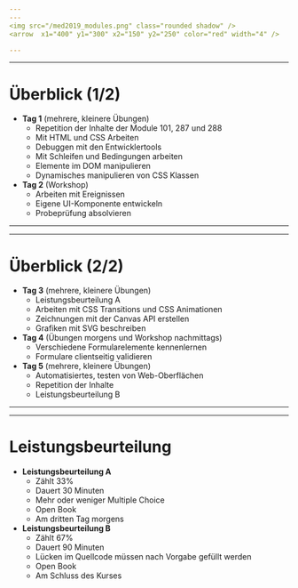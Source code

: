 ```yaml
---
---
<img src="/med2019_modules.png" class="rounded shadow" />
<arrow  x1="400" y1="300" x2="150" y2="250" color="red" width="4" />

---
```

---

# Überblick (1/2)

- **Tag 1** (mehrere, kleinere Übungen)
  - Repetition der Inhalte der Module 101, 287 und 288
  - Mit HTML und CSS Arbeiten
  - Debuggen mit den Entwicklertools
  - Mit Schleifen und Bedingungen arbeiten
  - Elemente im DOM manipulieren
  - Dynamisches manipulieren von CSS Klassen
- **Tag 2** (Workshop)
  - Arbeiten mit Ereignissen
  - Eigene UI-Komponente entwickeln
  - Probeprüfung absolvieren

---
---

# Überblick (2/2)

- **Tag 3** (mehrere, kleinere Übungen)
  - Leistungsbeurteilung A
  - Arbeiten mit CSS Transitions und CSS Animationen
  - Zeichnungen mit der Canvas API erstellen
  - Grafiken mit SVG beschreiben
- **Tag 4** (Übungen morgens und Workshop nachmittags)
  - Verschiedene Formularelemente kennenlernen
  - Formulare clientseitig validieren
- **Tag 5** (mehrere, kleinere Übungen)
  - Automatisiertes, testen von Web-Oberflächen
  - Repetition der Inhalte
  - Leistungsbeurteilung B

---
---

# Leistungsbeurteilung

- **Leistungsbeurteilung A**
  - Zählt 33%
  - Dauert 30 Minuten
  - Mehr oder weniger Multiple Choice
  - Open Book
  - Am dritten Tag morgens
- **Leistungsbeurteilung B**
  - Zählt 67%
  - Dauert 90 Minuten
  - Lücken im Quellcode müssen nach Vorgabe gefüllt werden
  - Open Book
  - Am Schluss des Kurses
